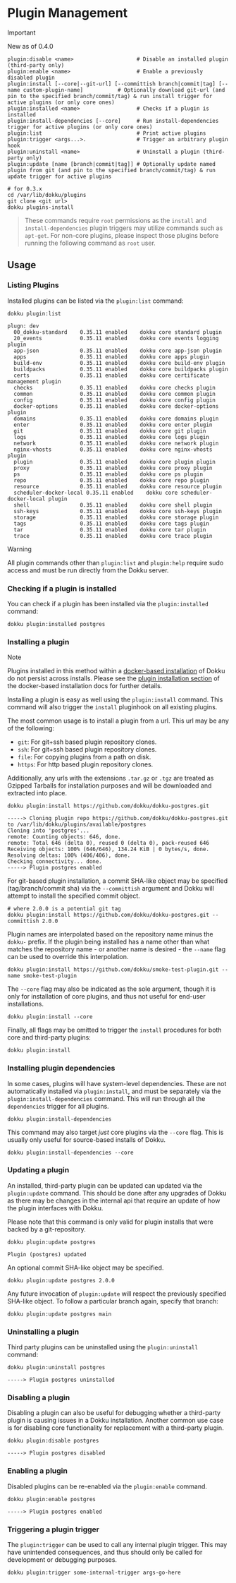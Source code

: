 # Plugin Management

> [!IMPORTANT]
> New as of 0.4.0

```
plugin:disable <name>                    # Disable an installed plugin (third-party only)
plugin:enable <name>                     # Enable a previously disabled plugin
plugin:install [--core|--git-url] [--committish branch|commit|tag] [--name custom-plugin-name]           # Optionally download git-url (and pin to the specified branch/commit/tag) & run install trigger for active plugins (or only core ones)
plugin:installed <name>                  # Checks if a plugin is installed
plugin:install-dependencies [--core]     # Run install-dependencies trigger for active plugins (or only core ones)
plugin:list                              # Print active plugins
plugin:trigger <args...>.                # Trigger an arbitrary plugin hook
plugin:uninstall <name>                  # Uninstall a plugin (third-party only)
plugin:update [name [branch|commit|tag]] # Optionally update named plugin from git (and pin to the specified branch/commit/tag) & run update trigger for active plugins
```

```shell
# for 0.3.x
cd /var/lib/dokku/plugins
git clone <git url>
dokku plugins-install
```

> These commands require `root` permissions as the `install` and `install-dependencies` plugin triggers may utilize commands such as `apt-get`. For non-core plugins, please inspect those plugins before running the following command as `root` user.

## Usage

### Listing Plugins

Installed plugins can be listed via the `plugin:list` command:

```shell
dokku plugin:list
```

```
plugn: dev
  00_dokku-standard    0.35.11 enabled    dokku core standard plugin
  20_events            0.35.11 enabled    dokku core events logging plugin
  app-json             0.35.11 enabled    dokku core app-json plugin
  apps                 0.35.11 enabled    dokku core apps plugin
  build-env            0.35.11 enabled    dokku core build-env plugin
  buildpacks           0.35.11 enabled    dokku core buildpacks plugin
  certs                0.35.11 enabled    dokku core certificate management plugin
  checks               0.35.11 enabled    dokku core checks plugin
  common               0.35.11 enabled    dokku core common plugin
  config               0.35.11 enabled    dokku core config plugin
  docker-options       0.35.11 enabled    dokku core docker-options plugin
  domains              0.35.11 enabled    dokku core domains plugin
  enter                0.35.11 enabled    dokku core enter plugin
  git                  0.35.11 enabled    dokku core git plugin
  logs                 0.35.11 enabled    dokku core logs plugin
  network              0.35.11 enabled    dokku core network plugin
  nginx-vhosts         0.35.11 enabled    dokku core nginx-vhosts plugin
  plugin               0.35.11 enabled    dokku core plugin plugin
  proxy                0.35.11 enabled    dokku core proxy plugin
  ps                   0.35.11 enabled    dokku core ps plugin
  repo                 0.35.11 enabled    dokku core repo plugin
  resource             0.35.11 enabled    dokku core resource plugin
  scheduler-docker-local 0.35.11 enabled    dokku core scheduler-docker-local plugin
  shell                0.35.11 enabled    dokku core shell plugin
  ssh-keys             0.35.11 enabled    dokku core ssh-keys plugin
  storage              0.35.11 enabled    dokku core storage plugin
  tags                 0.35.11 enabled    dokku core tags plugin
  tar                  0.35.11 enabled    dokku core tar plugin
  trace                0.35.11 enabled    dokku core trace plugin
```

> [!WARNING]
> All plugin commands other than `plugin:list` and `plugin:help` require sudo access and must be run directly from the Dokku server.

### Checking if a plugin is installed

You can check if a plugin has been installed via the `plugin:installed` command:

```shell
dokku plugin:installed postgres
```

### Installing a plugin

> [!NOTE]
> Plugins installed in this method within a [docker-based installation](/docs/getting-started/install/docker.md) of Dokku do not persist across installs. Please see the [plugin installation section](/docs/getting-started/install/docker.md#plugin-installation) of the docker-based installation docs for further details.

Installing a plugin is easy as well using the `plugin:install` command. This command will also trigger the `install` pluginhook on all existing plugins.

The most common usage is to install a plugin from a url. This url may be any of the following:

- `git`: For git+ssh based plugin repository clones.
- `ssh`: For git+ssh based plugin repository clones.
- `file`: For copying plugins from a path on disk.
- `https`: For http based plugin repository clones.

Additionally, any urls with the extensions `.tar.gz` or `.tgz` are treated as Gzipped Tarballs for installation purposes and will be downloaded and extracted into place.

```shell
dokku plugin:install https://github.com/dokku/dokku-postgres.git
```

```
-----> Cloning plugin repo https://github.com/dokku/dokku-postgres.git to /var/lib/dokku/plugins/available/postgres
Cloning into 'postgres'...
remote: Counting objects: 646, done.
remote: Total 646 (delta 0), reused 0 (delta 0), pack-reused 646
Receiving objects: 100% (646/646), 134.24 KiB | 0 bytes/s, done.
Resolving deltas: 100% (406/406), done.
Checking connectivity... done.
-----> Plugin postgres enabled
```

For git-based plugin installation, a commit SHA-like object may be specified (tag/branch/commit sha) via the `--committish` argument and Dokku will attempt to install the specified commit object.

```shell
# where 2.0.0 is a potential git tag
dokku plugin:install https://github.com/dokku/dokku-postgres.git --committish 2.0.0
```

Plugin names are interpolated based on the repository name minus the `dokku-` prefix. If the plugin being installed has a name other than what matches the repository name - or another name is desired - the `--name` flag can be used to override this interpolation.

```shell
dokku plugin:install https://github.com/dokku/smoke-test-plugin.git --name smoke-test-plugin
```

The `--core` flag may also be indicated as the sole argument, though it is only for installation of core plugins, and thus not useful for end-user installations.

```shell
dokku plugin:install --core
```

Finally, all flags may be omitted to trigger the `install` procedures for both core and third-party plugins:

```shell
dokku plugin:install
```

### Installing plugin dependencies

In some cases, plugins will have system-level dependencies. These are not automatically installed via `plugin:install`, and must be separately via the `plugin:install-dependencies` command. This will run through all the `dependencies` trigger for all plugins.

```shell
dokku plugin:install-dependencies
```

This command may also target _just_ core plugins via the `--core` flag. This is usually only useful for source-based installs of Dokku.

```shell
dokku plugin:install-dependencies --core
```

### Updating a plugin

An installed, third-party plugin can be updated can updated via the `plugin:update` command. This should be done after any upgrades of Dokku as there may be changes in the internal api that require an update of how the plugin interfaces with Dokku.

Please note that this command is only valid for plugin installs that were backed by a git-repository.

```shell
dokku plugin:update postgres
```

```
Plugin (postgres) updated
```

An optional commit SHA-like object may be specified.

```shell
dokku plugin:update postgres 2.0.0
```

Any future invocation of `plugin:update` will respect the previously specified SHA-like object. To follow a particular branch again, specify that branch:

```shell
dokku plugin:update postgres main
```

### Uninstalling a plugin

Third party plugins can be uninstalled using the `plugin:uninstall` command:

```shell
dokku plugin:uninstall postgres
```

```
-----> Plugin postgres uninstalled
```

### Disabling a plugin

Disabling a plugin can also be useful for debugging whether a third-party plugin is causing issues in a Dokku installation. Another common use case is for disabling core functionality for replacement with a third-party plugin.

```shell
dokku plugin:disable postgres
```

```
-----> Plugin postgres disabled
```

### Enabling a plugin

Disabled plugins can be re-enabled via the `plugin:enable` command.

```shell
dokku plugin:enable postgres
```

```
-----> Plugin postgres enabled
```

### Triggering a plugin trigger

The `plugin:trigger` can be used to call any internal plugin trigger. This may have unintended consequences, and thus should only be called for development or debugging purposes.

```shell
dokku plugin:trigger some-internal-trigger args-go-here
```
